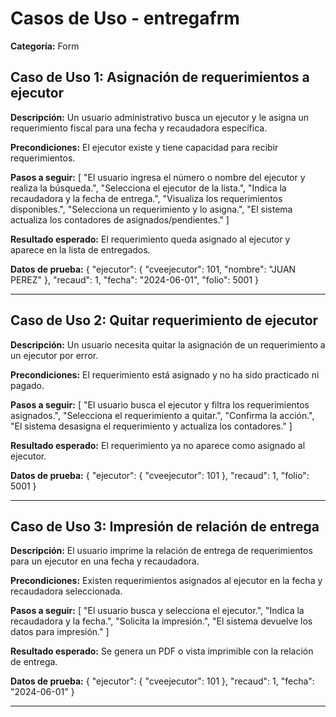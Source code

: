 # Casos de Uso - entregafrm

**Categoría:** Form

## Caso de Uso 1: Asignación de requerimientos a ejecutor

**Descripción:** Un usuario administrativo busca un ejecutor y le asigna un requerimiento fiscal para una fecha y recaudadora específica.

**Precondiciones:**
El ejecutor existe y tiene capacidad para recibir requerimientos.

**Pasos a seguir:**
[
  "El usuario ingresa el número o nombre del ejecutor y realiza la búsqueda.",
  "Selecciona el ejecutor de la lista.",
  "Indica la recaudadora y la fecha de entrega.",
  "Visualiza los requerimientos disponibles.",
  "Selecciona un requerimiento y lo asigna.",
  "El sistema actualiza los contadores de asignados/pendientes."
]

**Resultado esperado:**
El requerimiento queda asignado al ejecutor y aparece en la lista de entregados.

**Datos de prueba:**
{
  "ejecutor": {
    "cveejecutor": 101,
    "nombre": "JUAN PEREZ"
  },
  "recaud": 1,
  "fecha": "2024-06-01",
  "folio": 5001
}

---

## Caso de Uso 2: Quitar requerimiento de ejecutor

**Descripción:** Un usuario necesita quitar la asignación de un requerimiento a un ejecutor por error.

**Precondiciones:**
El requerimiento está asignado y no ha sido practicado ni pagado.

**Pasos a seguir:**
[
  "El usuario busca el ejecutor y filtra los requerimientos asignados.",
  "Selecciona el requerimiento a quitar.",
  "Confirma la acción.",
  "El sistema desasigna el requerimiento y actualiza los contadores."
]

**Resultado esperado:**
El requerimiento ya no aparece como asignado al ejecutor.

**Datos de prueba:**
{
  "ejecutor": {
    "cveejecutor": 101
  },
  "recaud": 1,
  "folio": 5001
}

---

## Caso de Uso 3: Impresión de relación de entrega

**Descripción:** El usuario imprime la relación de entrega de requerimientos para un ejecutor en una fecha y recaudadora.

**Precondiciones:**
Existen requerimientos asignados al ejecutor en la fecha y recaudadora seleccionada.

**Pasos a seguir:**
[
  "El usuario busca y selecciona el ejecutor.",
  "Indica la recaudadora y la fecha.",
  "Solicita la impresión.",
  "El sistema devuelve los datos para impresión."
]

**Resultado esperado:**
Se genera un PDF o vista imprimible con la relación de entrega.

**Datos de prueba:**
{
  "ejecutor": {
    "cveejecutor": 101
  },
  "recaud": 1,
  "fecha": "2024-06-01"
}

---

